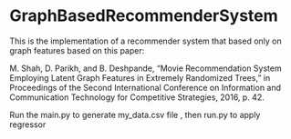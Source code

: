 # GraphBasedRecommenderSystem
This is the implementation of a recommender system that based only on  graph features based on this paper: 

M. Shah, D. Parikh, and B. Deshpande, “Movie Recommendation System Employing Latent Graph Features in Extremely Randomized Trees,” in Proceedings of the Second International Conference on Information and Communication Technology for Competitive Strategies, 2016, p. 42.

Run the main.py to generate my_data.csv file , then run.py to apply regressor
